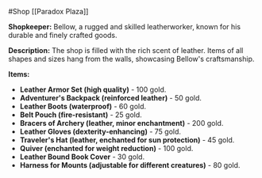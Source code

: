 #Shop 
[[Paradox Plaza]]

**Shopkeeper:** Bellow, a rugged and skilled leatherworker, known for his durable and finely crafted goods.

**Description:** The shop is filled with the rich scent of leather. Items of all shapes and sizes hang from the walls, showcasing Bellow's craftsmanship.

**Items:**

- **Leather Armor Set (high quality)** - 100 gold.
- **Adventurer's Backpack (reinforced leather)** - 50 gold.
- **Leather Boots (waterproof)** - 60 gold.
- **Belt Pouch (fire-resistant)** - 25 gold.
- **Bracers of Archery (leather, minor enchantment)** - 200 gold.
- **Leather Gloves (dexterity-enhancing)** - 75 gold.
- **Traveler's Hat (leather, enchanted for sun protection)** - 45 gold.
- **Quiver (enchanted for weight reduction)** - 100 gold.
- **Leather Bound Book Cover** - 30 gold.
- **Harness for Mounts (adjustable for different creatures)** - 80 gold.